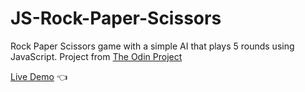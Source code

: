 # JS-Rock-Paper-Scissors
Rock Paper Scissors game with a simple AI that plays 5 rounds using JavaScript. Project from [The Odin Project](https://www.theodinproject.com/courses/web-development-101/lessons/rock-paper-scissors)

[Live Demo](https://jthuynh.github.io/JS-Rock-Paper-Scissors/) 👈
